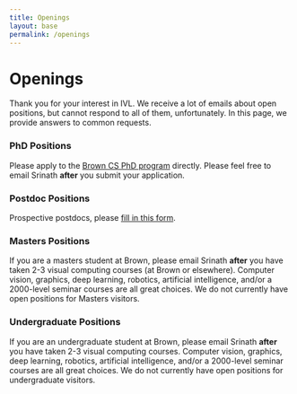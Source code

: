 ```yaml
---
title: Openings
layout: base
permalink: /openings
---
```


# Openings

Thank you for your interest in IVL. We receive a lot of emails about open positions, but cannot respond to all of them, unfortunately. In this page, we provide answers to common requests.

### PhD Positions

Please apply to the [Brown CS PhD program](https://cs.brown.edu/degrees/doctoral/) directly. Please feel free to email Srinath **after** you submit your application.

### Postdoc Positions

Prospective postdocs, please [fill in this form](https://docs.google.com/forms/d/e/1FAIpQLSdwz7TSI92hy1ipJdaN_8Xqx-eKpts4YAkw1C8KA1fobo0qZA/viewform).

### Masters Positions

If you are a masters student at Brown, please email Srinath **after** you have taken 2-3 visual computing courses (at Brown or elsewhere). Computer vision, graphics, deep learning, robotics, artificial intelligence, and/or a 2000-level seminar courses are all great choices.
We do not currently have open positions for Masters visitors.

### Undergraduate Positions

If you are an undergraduate student at Brown, please email Srinath **after** you have taken 2-3 visual computing courses. Computer vision, graphics, deep learning, robotics, artificial intelligence, and/or a 2000-level seminar courses are all great choices.
We do not currently have open positions for undergraduate visitors.

